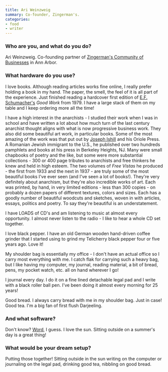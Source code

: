 ```yaml
---
title: Ari Weinzweig
summary: Co-founder, Zingerman's.
categories:
- food
- writer
---
```


### Who are you, and what do you do?

Ari Weinzweig. Co-founding partner of [Zingerman's Community of Businesses](http://www.zingermanscommunity.com/ "The Zingerman's website.") in Ann Arbor.

### What hardware do you use?

I love books. Although reading articles works fine online, I really prefer holding a book in my hand. The paper, the smell, the feel of it is all part of the experience. Just finished reading a hardcover first edition of [E.F. Schumacher's](https://en.wikipedia.org/wiki/E._F._Schumacher "The Wikipedia entry for E.F. Schumacher.") *Good Work* from 1979. I have a large stack of them on my table and I keep ordering more all the time! 

I have a high interest in the anarchists - I studied their work when I was in school and have written a lot about how much turn of the last century anarchist thought aligns with what is now progressive business work. They also did some beautiful art work, in particular books. Some of the most amazing of the work was that put out by [Joseph Ishill](http://deepblue.lib.umich.edu/bitstream/handle/2027.42/108168/works.html "The University of Michigan's page about Joseph Ishill.") and his Oriole Press. A Romanian Jewish immigrant to the U.S., he published over two hundreds pamphlets and books at his press in Berkeley Heights, NJ. Many were small chapbooks of poetry and the like, but some were more substantial collections - 300 or 400 page tributes to anarchists and free thinkers he knew and held in high esteem. The two volumes of *Free Vistas* he produced - the first from 1933 and the next in 1937 - are truly some of the most beautiful books I've ever seen (and I've seen a lot of books!). They're very definitely about anarchism, but they're also incredible works of art. Each was printed, by hand, in very limited editions - less than 300 copies - on probably a dozen papers of different textures, colors and sizes. Each has a goodly number of beautiful woodcuts and sketches, woven in with articles, essays, politics and poetry. To say they're beautiful is an understatement. 

I have LOADS of CD's and am listening to music at almost every opportunity. I almost never listen to the radio - I like to hear a whole CD set together.

I love black pepper. I have an old German wooden hand-driven coffee grinder that I started using to grind my Telicherry black pepper four or five years ago. Love it! 

My shoulder bag is essentially my office - I don't have an actual office so I carry most everything with me. I catch flak for carrying such a heavy bag, but I like having my computer, my journal, reading material, a bit of bread, pens, my pocket watch, etc. all on hand wherever I go!

I journal every day. I do it on a fine lined detachable legal pad and I write with a black roller ball pen. I've been doing it almost every morning for 25 years! 

Good bread. I always carry bread with me in my shoulder bag. Just in case! Good tea. I'm a big fan of first flush Darjeeling.

### And what software?

Don't know? [Word][], I guess. I love the sun. Sitting outside on a summer's day is a great thing! 

### What would be your dream setup?

Putting those together! Sitting outside in the sun writing on the computer or journaling on the legal pad, drinking good tea, nibbling on good bread.

[word]: https://products.office.com/en-us/word "A document editor."
